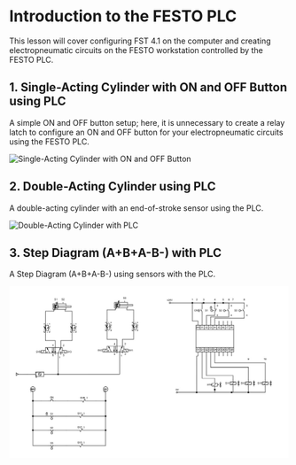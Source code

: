 # Introduction to the FESTO PLC

This lesson will cover configuring FST 4.1 on the computer and creating electropneumatic circuits on the FESTO workstation controlled by the FESTO PLC.

## 1. Single-Acting Cylinder with ON and OFF Button using PLC

A simple ON and OFF button setup; here, it is unnecessary to create a relay latch to configure an ON and OFF button for your electropneumatic circuits using the FESTO PLC.

<img src="./lesson_images/clp_cilindro_simples_açao_botao_on_off.jpg" alt="Single-Acting Cylinder with ON and OFF Button" width="700"/>

## 2. Double-Acting Cylinder using PLC

A double-acting cylinder with an end-of-stroke sensor using the PLC.

<img src="./lesson_images/clp_cilindro_dupla_açao.jpg" alt="Double-Acting Cylinder with PLC" width="800"/>

## 3. Step Diagram (A+B+A-B-) with PLC

A Step Diagram (A+B+A-B-) using sensors with the PLC.

<img src="./lesson_images/clp_diagrama_passo_A+B+A-B-.jpg" alt="Step Diagram (A+B+A-B-) with PLC" width="1110"/>










